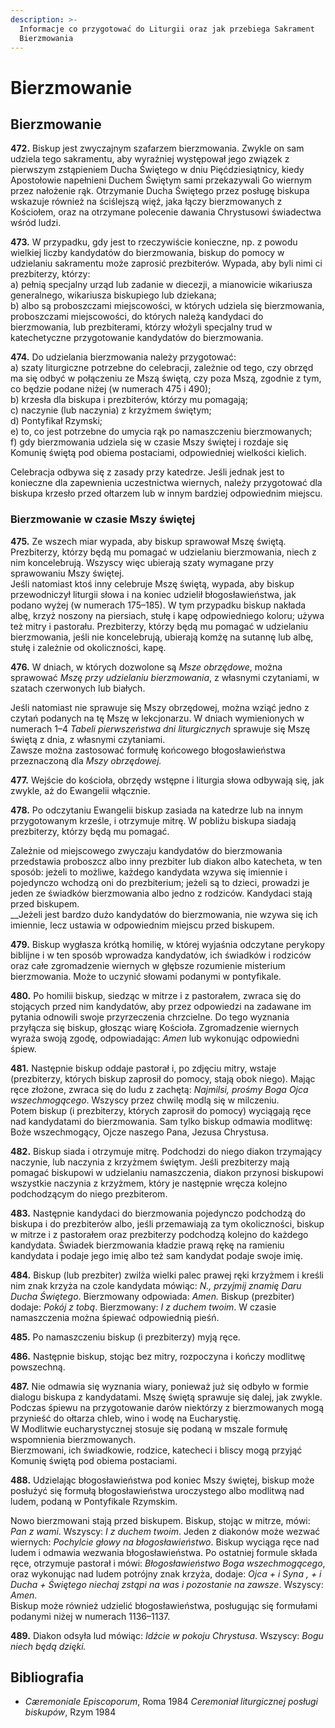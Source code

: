 ```yaml
---
description: >-
  Informacje co przygotować do Liturgii oraz jak przebiega Sakrament
  Bierzmowania
---
```


# Bierzmowanie

## Bierzmowanie

**472.** Biskup jest zwyczajnym szafarzem bierzmowania. Zwykle on sam udziela tego sakramentu, aby wyraźniej występował jego związek z pierwszym zstąpieniem Ducha Świętego w dniu Pięćdziesiątnicy, kiedy Apostołowie napełnieni Duchem Świętym sami przekazywali Go wiernym przez nałożenie rąk. Otrzymanie Ducha Świętego przez posługę biskupa wskazuje również na ściślejszą więź, jaka łączy bierzmowanych z Kościołem, oraz na otrzymane polecenie dawania Chrystusowi świadectwa wśród ludzi.

**473.** W przypadku, gdy jest to rzeczywiście konieczne, np. z powodu wielkiej liczby kandydatów do bierzmowania, biskup do pomocy w udzielaniu sakramentu może zaprosić prezbiterów. Wypada, aby byli nimi ci prezbiterzy, którzy:   
     a\) pełnią specjalny urząd lub zadanie w diecezji, a mianowicie wikariusza generalnego, wikariusza biskupiego lub dziekana;  
     b\) albo są proboszczami miejscowości, w których udziela się bierzmowania, proboszczami miejscowości, do których należą kandydaci do bierzmowania, lub prezbiterami, którzy włożyli specjalny trud w katechetyczne przygotowanie kandydatów do bierzmowania.

**474.** Do udzielania bierzmowania należy przygotować:  
     a\) szaty liturgiczne potrzebne do celebracji, zależnie od tego, czy obrzęd ma się odbyć w połączeniu ze Mszą świętą, czy poza Mszą, zgodnie z tym, co będzie podane niżej \(w numerach 475 i 490\);  
     b\) krzesła dla biskupa i prezbiterów, którzy mu pomagają;  
     c\) naczynie \(lub naczynia\) z krzyżmem świętym;  
     d\) Pontyfikał Rzymski;  
     e\) to, co jest potrzebne do umycia rąk po namaszczeniu bierzmowanych;  
     f\) gdy bierzmowania udziela się w czasie Mszy świętej i rozdaje się Komunię świętą pod obiema postaciami, odpowiedniej wielkości kielich.

Celebracja odbywa się z zasady przy katedrze. Jeśli jednak jest to konieczne dla zapewnienia uczestnictwa wiernych, należy przygotować dla biskupa krzesło przed ołtarzem lub w innym bardziej odpowiednim miejscu.

### Bierzmowanie w czasie Mszy świętej

**475.** Ze wszech miar wypada, aby biskup sprawował Mszę świętą. Prezbiterzy, którzy będą mu pomagać w udzielaniu bierzmowania, niech z nim koncelebrują. Wszyscy więc ubierają szaty wymagane przy sprawowaniu Mszy świętej.  
Jeśli natomiast ktoś inny celebruje Mszę świętą, wypada, aby biskup przewodniczył liturgii słowa i na koniec udzielił błogosławieństwa, jak podano wyżej \(w numerach 175–185\). W tym przypadku biskup nakłada albę, krzyż noszony na piersiach, stułę i kapę odpowiedniego koloru; używa też mitry i pastorału. Prezbiterzy, którzy będą mu pomagać w udzielaniu bierzmowania, jeśli nie koncelebrują, ubierają komżę na sutannę lub albę, stułę i zależnie od okoliczności, kapę.

**476.** W dniach, w których dozwolone są _Msze obrzędowe_, można sprawować _Mszę przy udzielaniu bierzmowania_, z własnymi czytaniami, w szatach czerwonych lub białych.

Jeśli natomiast nie sprawuje się Mszy obrzędowej, można wziąć jedno z czytań podanych na tę Mszę w lekcjonarzu. W dniach wymienionych w numerach 1–4 _Tabeli pierwszeństwa dni liturgicznych_ sprawuje się Mszę świętą z dnia, z własnymi czytaniami.  
Zawsze można zastosować formułę końcowego błogosławieństwa przeznaczoną dla _Mszy obrzędowej._

**477.** Wejście do kościoła, obrzędy wstępne i liturgia słowa odbywają się, jak zwykle, aż do Ewangelii włącznie.

**478.** Po odczytaniu Ewangelii biskup zasiada na katedrze lub na innym przygotowanym krześle, i otrzymuje mitrę. W pobliżu biskupa siadają prezbiterzy, którzy będą mu pomagać.

Zależnie od miejscowego zwyczaju kandydatów do bierzmowania przedstawia proboszcz albo inny prezbiter lub diakon albo katecheta, w ten sposób: jeżeli to możliwe, każdego kandydata wzywa się imiennie i pojedynczo wchodzą oni do prezbiterium; jeżeli są to dzieci, prowadzi je jeden ze świadków bierzmowania albo jedno z rodziców. Kandydaci stają przed biskupem.  
__Jeżeli jest bardzo dużo kandydatów do bierzmowania, nie wzywa się ich imiennie, lecz ustawia w odpowiednim miejscu przed biskupem.

**479.** Biskup wygłasza krótką homilię, w której wyjaśnia odczytane perykopy biblijne i w ten sposób wprowadza kandydatów, ich świadków i rodziców oraz całe zgromadzenie wiernych w głębsze rozumienie misterium bierzmowania. Może to uczynić słowami podanymi w pontyfikale.

**480.** Po homilii biskup, siedząc w mitrze i z pastorałem, zwraca się do stojących przed nim kandydatów, aby przez odpowiedzi na zadawane im pytania odnowili swoje przyrzeczenia chrzcielne. Do tego wyznania przyłącza się biskup, głosząc wiarę Kościoła. Zgromadzenie wiernych wyraża swoją zgodę, odpowiadając: _Amen_ lub wykonując odpowiedni śpiew.

**481.** Następnie biskup oddaje pastorał i, po zdjęciu mitry, wstaje \(prezbiterzy, których biskup zaprosił do pomocy, stają obok niego\). Mając ręce złożone, zwraca się do ludu z zachętą: _Najmilsi, prośmy Boga Ojca wszechmogącego_. Wszyscy przez chwilę modlą się w milczeniu.  
Potem biskup \(i prezbiterzy, których zaprosił do pomocy\) wyciągają ręce nad kandydatami do bierzmowania. Sam tylko biskup odmawia modlitwę: Boże wszechmogący, Ojcze naszego Pana, Jezusa Chrystusa.

**482.** Biskup siada i otrzymuje mitrę. Podchodzi do niego diakon trzymający naczynie, lub naczynia z krzyżmem świętym. Jeśli prezbiterzy mają pomagać biskupowi w udzielaniu namaszczenia, diakon przynosi biskupowi wszystkie naczynia z krzyżmem, który je następnie wręcza kolejno podchodzącym do niego prezbiterom.

**483.** Następnie kandydaci do bierzmowania pojedynczo podchodzą do biskupa i do prezbiterów albo, jeśli przemawiają za tym okoliczności, biskup w mitrze i z pastorałem oraz prezbiterzy podchodzą kolejno do każdego kandydata. Świadek bierzmowania kładzie prawą rękę na ramieniu kandydata i podaje jego imię albo też sam kandydat podaje swoje imię.

**484.** Biskup \(lub prezbiter\) zwilża wielki palec prawej ręki krzyżmem i kreśli nim znak krzyża na czole kandydata mówiąc: _N., przyjmij znamię Daru Ducha Świętego_. Bierzmowany odpowiada: _Amen._ Biskup \(prezbiter\) dodaje: _Pokój z tobą_. Bierzmowany: _I z duchem twoim_. W czasie namaszczenia można śpiewać odpowiednią pieśń.

**485.** Po namaszczeniu biskup \(i prezbiterzy\) myją ręce.

**486.** Następnie biskup, stojąc bez mitry, rozpoczyna i kończy modlitwę powszechną.

**487.** Nie odmawia się wyznania wiary, ponieważ już się odbyło w formie dialogu biskupa z kandydatami. Mszę świętą sprawuje się dalej, jak zwykle.  
Podczas śpiewu na przygotowanie darów niektórzy z bierzmowanych mogą przynieść do ołtarza chleb, wino i wodę na Eucharystię.  
W Modlitwie eucharystycznej stosuje się podaną w mszale formułę wspomnienia bierzmowanych.  
Bierzmowani, ich świadkowie, rodzice, katecheci i bliscy mogą przyjąć Komunię świętą pod obiema postaciami.

**488.** Udzielając błogosławieństwa pod koniec Mszy świętej, biskup może posłużyć się formułą błogosławieństwa uroczystego albo modlitwą nad ludem, podaną w Pontyfikale Rzymskim.

Nowo bierzmowani stają przed biskupem. Biskup, stojąc w mitrze, mówi: _Pan z wami_. Wszyscy: _I z duchem twoim_. Jeden z diakonów może wezwać wiernych: _Pochylcie głowy na błogosławieństwo_. Biskup wyciąga ręce nad ludem i odmawia wezwania błogosławieństwa. Po ostatniej formule składa ręce, otrzymuje pastorał i mówi: _Błogosławieństwo Boga wszechmogącego_, oraz wykonując nad ludem potrójny znak krzyża, dodaje: _Ojca + i Syna , + i Ducha + Świętego niechaj zstąpi na was i pozostanie na zawsze_. Wszyscy: _Amen_.  
Biskup może również udzielić błogosławieństwa, posługując się formułami podanymi niżej w numerach 1136–1137.

**489.** Diakon odsyła lud mówiąc: _Idźcie w pokoju Chrystusa_. Wszyscy: _Bogu niech będą dzięki._

## Bibliografia

* _Cæremoniale Episcoporum_, Roma 1984 _Ceremoniał liturgicznej posługi biskupów_, Rzym 1984

